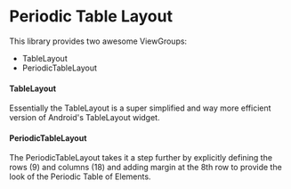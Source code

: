 # Periodic Table Layout

This library provides two awesome ViewGroups:
* TableLayout
* PeriodicTableLayout

#### TableLayout
Essentially the TableLayout is a super simplified and way more efficient version of
Android's TableLayout widget.

#### PeriodicTableLayout
The PeriodicTableLayout takes it a step further by explicitly defining the rows (9) and
columns (18) and adding margin at the 8th row to provide the look of the Periodic Table
of Elements.
